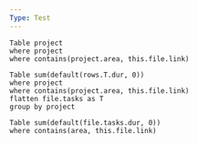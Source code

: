 ```yaml
---
Type: Test
---
```


```dataview
Table project
where project
where contains(project.area, this.file.link)
```

```dataview
Table sum(default(rows.T.dur, 0))
where project
where contains(project.area, this.file.link)
flatten file.tasks as T
group by project
```


```dataview
Table sum(default(file.tasks.dur, 0))
where contains(area, this.file.link)

```
